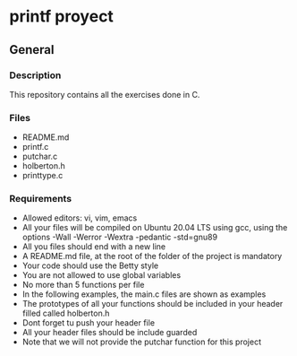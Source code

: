 # printf proyect

## General 

### Description
This repository contains all the exercises done in C.

### Files

* README.md
* printf.c
* putchar.c
* holberton.h
* printtype.c

### Requirements

* Allowed editors: vi, vim, emacs
* All your files will be compiled on Ubuntu 20.04 LTS using gcc, using
  the options -Wall -Werror -Wextra -pedantic -std=gnu89
* All you files should end with a new line
* A README.md file, at the root of the folder of the project is mandatory
* Your code should use the Betty style
* You are not allowed to use global variables
* No more than 5 functions per file
* In the following examples, the main.c files are shown as examples
* The prototypes of all your functions should be included in your header
  filled called holberton.h
* Dont forget tu push your header file
* All your header files should be include guarded
* Note that we will not provide the putchar function for this project
